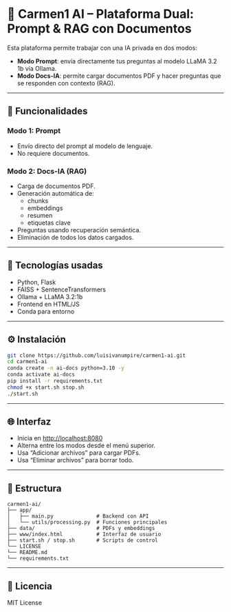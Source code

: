 
# 🤖 Carmen1 AI – Plataforma Dual: Prompt & RAG con Documentos

Esta plataforma permite trabajar con una IA privada en dos modos:

- **Modo Prompt**: envía directamente tus preguntas al modelo LLaMA 3.2 1b vía Ollama.
- **Modo Docs-IA**: permite cargar documentos PDF y hacer preguntas que se responden con contexto (RAG).

---

## 🧠 Funcionalidades

### Modo 1: Prompt
- Envío directo del prompt al modelo de lenguaje.
- No requiere documentos.

### Modo 2: Docs-IA (RAG)
- Carga de documentos PDF.
- Generación automática de:
  - chunks
  - embeddings
  - resumen
  - etiquetas clave
- Preguntas usando recuperación semántica.
- Eliminación de todos los datos cargados.

---

## 🧰 Tecnologías usadas

- Python, Flask
- FAISS + SentenceTransformers
- Ollama + LLaMA 3.2:1b
- Frontend en HTML/JS
- Conda para entorno

---

## ⚙️ Instalación

```bash
git clone https://github.com/luisivanumpire/carmen1-ai.git
cd carmen1-ai
conda create -n ai-docs python=3.10 -y
conda activate ai-docs
pip install -r requirements.txt
chmod +x start.sh stop.sh
./start.sh
```

---

## 🌐 Interfaz

- Inicia en [http://localhost:8080](http://localhost:8080)
- Alterna entre los modos desde el menú superior.
- Usa “Adicionar archivos” para cargar PDFs.
- Usa “Eliminar archivos” para borrar todo.

---

## 📁 Estructura

```
carmen1-ai/
├── app/
│   ├── main.py              # Backend con API
│   └── utils/processing.py  # Funciones principales
├── data/                    # PDFs y embeddings
├── www/index.html           # Interfaz de usuario
├── start.sh / stop.sh       # Scripts de control
└── LICENSE
└── README.md
└── requirements.txt

```

---

## 📝 Licencia

MIT License
